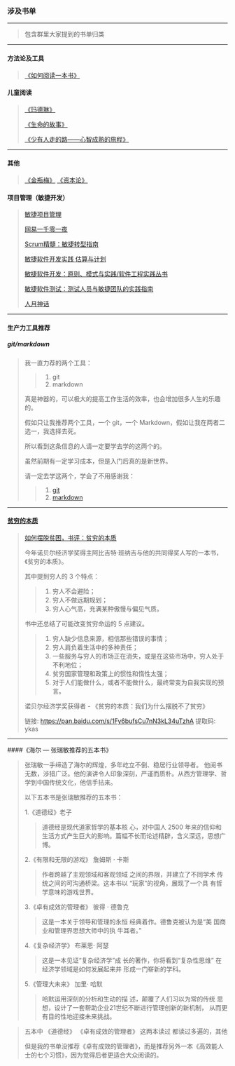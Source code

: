### 涉及书单

---
> 包含群里大家提到的书单归类

---

#### 方法论及工具
> [《如何阅读一本书》](https://item.jd.com/12146032.html)

#### 儿童阅读
> [《玛德琳》 ](https://item.jd.com/10027654.html)
>
> [《生命的故事》](https://item.jd.com/12399484.html)
>
> [《少有人走的路——心智成熟的旅程》](https://item.jd.com/12238133.html)
---

#### 其他
> [《金瓶梅》](https://github.com/geekpanshi/panshirusi-share/blob/master/%E7%94%B5%E5%AD%90%E4%B9%A6%E6%8E%A8%E8%8D%90/%E9%87%91%E7%93%B6%E6%A2%85-%E8%A6%81%E7%9A%84%E7%A7%81%E8%81%8A-%E6%89%AB%E7%A0%81%E5%8A%A0%E5%BE%AE%E4%BF%A1.png)
> [《资本论》]()

#### 项目管理（敏捷开发）
> [敏捷项目管理](https://item.jd.com/11837423.html)
>
> [网易一千零一夜](https://item.jd.com/11981649.html)
>
> [Scrum精髓：敏捷转型指南](https://item.jd.com/11462889.html)
>
> [敏捷软件开发实践 估算与计划](https://item.jd.com/11889434.html)
>
> [敏捷软件开发：原则、模式与实践/软件工程实践丛书]( https://item.jd.com/12468135.html)
>
> [敏捷软件测试：测试人员与敏捷团队的实践指南]( https://item.jd.com/12318206.html)
>
> [人月神话](https://item.jd.com/12401749.html)

----

#### 生产力工具推荐
##### git/markdown
> 我一直力荐的两个工具：
>> 1. git
>> 2. markdown
>
> 真是神器的，可以极大的提高工作生活的效率，也会增加很多人生的乐趣的。
>
> 假如只让我推荐两个工具，一个 git，一个 Markdown，假如让我在两者二选一，我选择去死。
>
> 所以看到这条信息的人请一定要学去学的这两个的。
>
> 虽然前期有一定学习成本，但是入门后真的是新世界。
>
> 请一定去学这两个，学会了不用感谢我：
>> 1. [git](https://github.com/xingangshi/git_gits.git)
>> 2. [markdown](https://github.com/xingangshi/markdown_note.git)

----
#### [贫穷的本质](https://item.jd.com/12413061.html)
> [如何摆脱贫困，书评：贫穷的本质](https://mp.weixin.qq.com/s/UuGD_GQsL2ptZWWRj86a0w)
>
>
> 今年诺贝尔经济学奖得主阿比吉特·班纳吉与他的共同得奖人写的一本书，《贫穷的本质》。
>
> 其中提到穷人的 3 个特点：
>>
>> 1. 穷人不会避险；
>> 2. 穷人不做远期规划；
>> 3. 穷人心气高，充满某种傲慢与偏见气质。
>
> 书中还总结了可能改变贫穷命运的 5 点建议。
>>
>> 1. 穷人缺少信息来源，相信那些错误的事情；
>> 2. 穷人肩负着生活中的多种责任；
>> 3. 一些服务与穷人的市场正在消失，或是在这些市场中，穷人处于不利地位；
>> 4. 贫穷国家管理和政策上的惯性和惰性太强；
>> 5. 对于人们能做什么，或者不能做什么，最终常变为自我实现的预言。
>
> 诺贝尔经济学奖获得者 - 《贫穷的本质：我们为什么摆脱不了贫穷》
>
> 链接: https://pan.baidu.com/s/1Fy6bufsCu7nN3kL34uTzhA 提取码: ykas


---


####《海尔 — 张瑞敏推荐的五本书》
> 张瑞敏一手缔造了海尔的辉煌，多年屹立不倒、稳居行业领导者。 他阅书无数，涉猎广泛。他的演讲令人印象深刻，严谨而质朴。从西方管理学、哲学到中国传统文化，他信手拈来。
>
> 以下五本书是张瑞敏推荐的五本书：
>
> 1.《道德经》老子
>
>> 道德经是现代道家哲学的基本核 心，对中国人 2500 年来的信仰和 生活方式产生巨大的影响。篇幅不长而论述精辟，含义深远，思想广博。
>
> 2.《有限和无限的游戏》 詹姆斯 · 卡斯
>>
>> 作者跨越了主观领域和客观领域 之间的界限，并建立了不同学术 传统之间的可沟通桥梁。这本书以 “玩家”的视角，展现了一个具 有哲学意味的游戏世界。
>
> 3.《卓有成效的管理者》 彼得 · 德鲁克
>>
>> 这是一本关于领导和管理的永恒 经典着作。德鲁克被认为是“美 国商业和管理界思想大师中的执 牛耳者。”
>
> 4.《复杂经济学》 布莱恩· 阿瑟
>>
>> 这是一本见证“复杂经济学”成 长的著作，你将看到“复杂性思维” 在经济学领域是如何发展起来并 形成一门崭新的学科。
>
> 5.《管理大未来》 加里· 哈默
>
>> 哈默运用深刻的分析和生动的描 述，颠覆了人们习以为常的传统 思想，设计了一套帮助企业21世纪不断进行管理创新的新机制， 从而更有目的性地迎接未来挑战。

> 五本中 《道德经》 《卓有成效的管理者》 这两本读过 都读过多遍的，其他
>
> 但是我的书单没推荐《卓有成效的管理者》，而是推荐另外一本《高效能人士的七个习惯》，因为觉得后者更适合大众阅读的。

